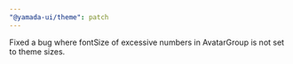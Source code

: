 ```yaml
---
"@yamada-ui/theme": patch
---
```


Fixed a bug where fontSize of excessive numbers in AvatarGroup is not set to theme sizes.
